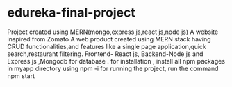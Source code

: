 # edureka-final-project

Project created using MERN(mongo,express js,react js,node js) A website inspired from Zomato A web product created using MERN stack having CRUD functionalities,and features like a single page application,quick search,restaurant filtering. Frontend- React js, Backend-Node js and Express js ,Mongodb for database . 
for installation , install all npm packages in myapp directory using npm -i
for running the project, run the command npm start 

